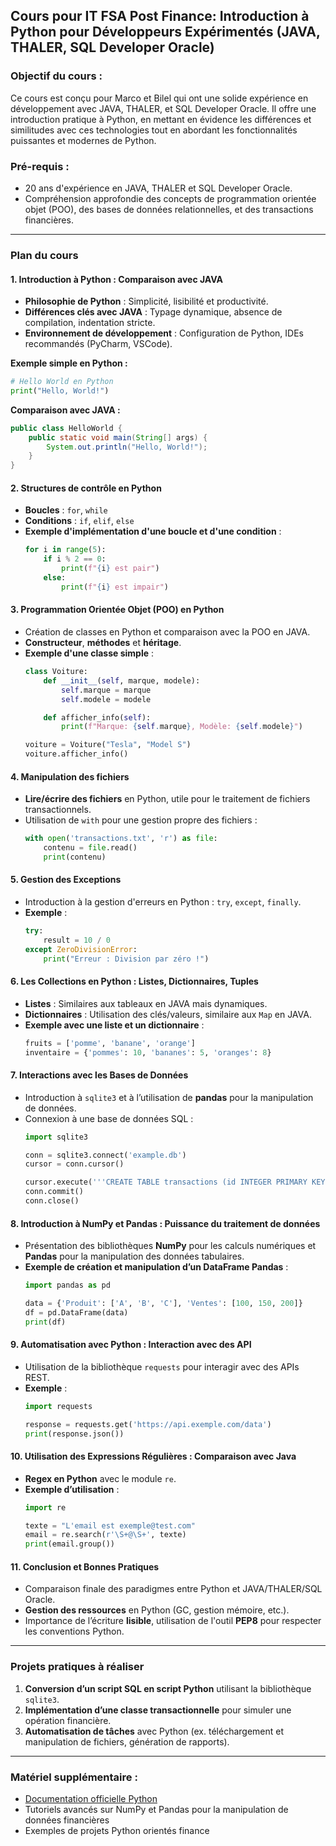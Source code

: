 ## Cours pour IT FSA Post Finance: Introduction à Python pour Développeurs Expérimentés (JAVA, THALER, SQL Developer Oracle)

### Objectif du cours :
Ce cours est conçu pour Marco et Bilel qui ont une solide expérience en développement avec JAVA, THALER, et SQL Developer Oracle. Il offre une introduction pratique à Python, en mettant en évidence les différences et similitudes avec ces technologies tout en abordant les fonctionnalités puissantes et modernes de Python.

### Pré-requis :
- 20 ans d'expérience en JAVA, THALER et SQL Developer Oracle.
- Compréhension approfondie des concepts de programmation orientée objet (POO), des bases de données relationnelles, et des transactions financières.

---

### Plan du cours

#### 1. **Introduction à Python : Comparaison avec JAVA**
   - **Philosophie de Python** : Simplicité, lisibilité et productivité.
   - **Différences clés avec JAVA** : Typage dynamique, absence de compilation, indentation stricte.
   - **Environnement de développement** : Configuration de Python, IDEs recommandés (PyCharm, VSCode).

   **Exemple simple en Python :**
   ```python
   # Hello World en Python
   print("Hello, World!")
   ```

   **Comparaison avec JAVA :**
   ```java
   public class HelloWorld {
       public static void main(String[] args) {
           System.out.println("Hello, World!");
       }
   }
   ```

#### 2. **Structures de contrôle en Python**
   - **Boucles** : `for`, `while`
   - **Conditions** : `if`, `elif`, `else`
   - **Exemple d'implémentation d'une boucle et d'une condition** :
     ```python
     for i in range(5):
         if i % 2 == 0:
             print(f"{i} est pair")
         else:
             print(f"{i} est impair")
     ```

#### 3. **Programmation Orientée Objet (POO) en Python**
   - Création de classes en Python et comparaison avec la POO en JAVA.
   - **Constructeur**, **méthodes** et **héritage**.
   - **Exemple d'une classe simple** :
     ```python
     class Voiture:
         def __init__(self, marque, modele):
             self.marque = marque
             self.modele = modele

         def afficher_info(self):
             print(f"Marque: {self.marque}, Modèle: {self.modele}")

     voiture = Voiture("Tesla", "Model S")
     voiture.afficher_info()
     ```

#### 4. **Manipulation des fichiers**
   - **Lire/écrire des fichiers** en Python, utile pour le traitement de fichiers transactionnels.
   - Utilisation de `with` pour une gestion propre des fichiers :
     ```python
     with open('transactions.txt', 'r') as file:
         contenu = file.read()
         print(contenu)
     ```

#### 5. **Gestion des Exceptions**
   - Introduction à la gestion d'erreurs en Python : `try`, `except`, `finally`.
   - **Exemple** :
     ```python
     try:
         result = 10 / 0
     except ZeroDivisionError:
         print("Erreur : Division par zéro !")
     ```

#### 6. **Les Collections en Python : Listes, Dictionnaires, Tuples**
   - **Listes** : Similaires aux tableaux en JAVA mais dynamiques.
   - **Dictionnaires** : Utilisation des clés/valeurs, similaire aux `Map` en JAVA.
   - **Exemple avec une liste et un dictionnaire** :
     ```python
     fruits = ['pomme', 'banane', 'orange']
     inventaire = {'pommes': 10, 'bananes': 5, 'oranges': 8}
     ```

#### 7. **Interactions avec les Bases de Données**
   - Introduction à `sqlite3` et à l’utilisation de **pandas** pour la manipulation de données.
   - Connexion à une base de données SQL :
     ```python
     import sqlite3

     conn = sqlite3.connect('example.db')
     cursor = conn.cursor()

     cursor.execute('''CREATE TABLE transactions (id INTEGER PRIMARY KEY, montant REAL)''')
     conn.commit()
     conn.close()
     ```

#### 8. **Introduction à NumPy et Pandas : Puissance du traitement de données**
   - Présentation des bibliothèques **NumPy** pour les calculs numériques et **Pandas** pour la manipulation des données tabulaires.
   - **Exemple de création et manipulation d’un DataFrame Pandas** :
     ```python
     import pandas as pd

     data = {'Produit': ['A', 'B', 'C'], 'Ventes': [100, 150, 200]}
     df = pd.DataFrame(data)
     print(df)
     ```

#### 9. **Automatisation avec Python : Interaction avec des API**
   - Utilisation de la bibliothèque `requests` pour interagir avec des APIs REST.
   - **Exemple** :
     ```python
     import requests

     response = requests.get('https://api.exemple.com/data')
     print(response.json())
     ```

#### 10. **Utilisation des Expressions Régulières : Comparaison avec Java**
   - **Regex en Python** avec le module `re`.
   - **Exemple d’utilisation** :
     ```python
     import re

     texte = "L'email est exemple@test.com"
     email = re.search(r'\S+@\S+', texte)
     print(email.group())
     ```

#### 11. **Conclusion et Bonnes Pratiques**
   - Comparaison finale des paradigmes entre Python et JAVA/THALER/SQL Oracle.
   - **Gestion des ressources** en Python (GC, gestion mémoire, etc.).
   - Importance de l’écriture **lisible**, utilisation de l'outil **PEP8** pour respecter les conventions Python.

---

### Projets pratiques à réaliser
1. **Conversion d’un script SQL en script Python** utilisant la bibliothèque `sqlite3`.
2. **Implémentation d’une classe transactionnelle** pour simuler une opération financière.
3. **Automatisation de tâches** avec Python (ex. téléchargement et manipulation de fichiers, génération de rapports).

---

### Matériel supplémentaire :
- [Documentation officielle Python](https://docs.python.org/3/)
- Tutoriels avancés sur NumPy et Pandas pour la manipulation de données financières
- Exemples de projets Python orientés finance
